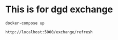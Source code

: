 # This is for dgd exchange
```
docker-compose up
```

```
http://localhost:5000/exchange/refresh
```